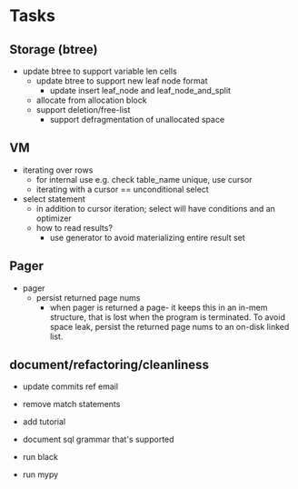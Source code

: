 # Tasks


## Storage (btree)
- update btree to support variable len cells
    - update btree to support new leaf node format
       - update insert leaf_node and leaf_node_and_split
    - allocate from allocation block
    - support deletion/free-list  
      - support defragmentation of unallocated space

## VM
- iterating over rows
  - for internal use e.g. check table_name unique, use cursor 
  - iterating with a cursor == unconditional select
- select statement
  - in addition to cursor iteration; select will have conditions
    and an optimizer
  - how to read results? 
      - use generator to avoid materializing entire result set 
  
## Pager
- pager
  - persist returned page nums
    - when pager is returned a page- it keeps this in an in-mem structure, that
      is lost when the program is terminated. To avoid space leak, persist the returned
      page nums to an on-disk linked list.
  
      
## document/refactoring/cleanliness
- update commits ref email
- remove match statements
- add tutorial

- document sql grammar that's supported
- run black
- run mypy

